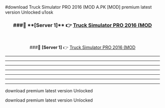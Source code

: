 #download Truck Simulator PRO 2016 (MOD A.PK [MOD] premium latest version Unlocked u1osk 



<div align="center">
<h3>###🔹 **[Server 1]** 👉 <a href="https://download1apk.web.app/">Truck Simulator PRO 2016 (MOD</a></h3><br>


###🔹 **[Server 1]** 👉 <a href="https://download1apk.web.app/">Truck Simulator PRO 2016 (MOD</a></h3>
</div>



----------------------------------------------------------

----------------------------------------------------------

----------------------------------------------------------

----------------------------------------------------------

----------------------------------------------------------

----------------------------------------------------------

----------------------------------------------------------

download premium latest version Unlocked

download premium latest version Unlocked
